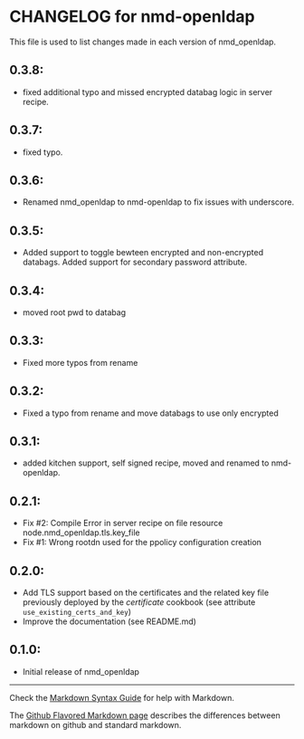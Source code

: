 # CHANGELOG for nmd-openldap

This file is used to list changes made in each version of nmd_openldap.
## 0.3.8:
* fixed additional typo and missed encrypted databag logic in server recipe.

## 0.3.7:
* fixed typo.

## 0.3.6:
* Renamed nmd_openldap to nmd-openldap to fix issues with underscore.

## 0.3.5:
* Added support to toggle bewteen encrypted and non-encrypted databags.  Added support for secondary password attribute.

## 0.3.4:
* moved root pwd to databag

## 0.3.3:
* Fixed more typos from rename

## 0.3.2:
* Fixed a typo from rename and move databags to use only encrypted  

## 0.3.1:
* added kitchen support, self signed recipe, moved and renamed to nmd-openldap.

## 0.2.1:

* Fix #2: Compile Error in server recipe on file resource node.nmd_openldap.tls.key_file
* Fix #1: Wrong rootdn used for the ppolicy configuration creation

## 0.2.0:

* Add TLS support based on the certificates and the related key file 
previously deployed by the _certificate_ cookbook (see attribute `use_existing_certs_and_key`)
* Improve the documentation (see README.md)

## 0.1.0:

* Initial release of nmd_openldap

- - -
Check the [Markdown Syntax Guide](http://daringfireball.net/projects/markdown/syntax) for help with Markdown.

The [Github Flavored Markdown page](http://github.github.com/github-flavored-markdown/) describes the differences between markdown on github and standard markdown.
